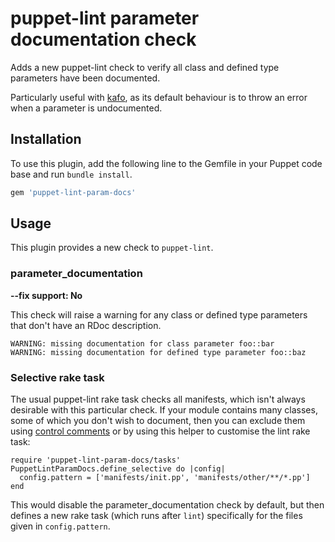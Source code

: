 # puppet-lint parameter documentation check

Adds a new puppet-lint check to verify all class and defined type parameters
have been documented.

Particularly useful with [kafo](https://github.com/theforeman/kafo), as its
default behaviour is to throw an error when a parameter is undocumented.

## Installation

To use this plugin, add the following line to the Gemfile in your Puppet code
base and run `bundle install`.

```ruby
gem 'puppet-lint-param-docs'
```

## Usage

This plugin provides a new check to `puppet-lint`.

### parameter_documentation

**--fix support: No**

This check will raise a warning for any class or defined type parameters that
don't have an RDoc description.

```
WARNING: missing documentation for class parameter foo::bar
WARNING: missing documentation for defined type parameter foo::baz
```

### Selective rake task

The usual puppet-lint rake task checks all manifests, which isn't always
desirable with this particular check.  If your module contains many classes,
some of which you don't wish to document, then you can exclude them using
[control comments](http://puppet-lint.com/controlcomments/) or by using this
helper to customise the lint rake task:

    require 'puppet-lint-param-docs/tasks'
    PuppetLintParamDocs.define_selective do |config|
      config.pattern = ['manifests/init.pp', 'manifests/other/**/*.pp']
    end

This would disable the parameter_documentation check by default, but then
defines a new rake task (which runs after `lint`) specifically for the files
given in `config.pattern`.
